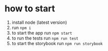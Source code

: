 # how to start

1. install node (latest version)
2. run `npm i`
3. to start the app run `npm start`
4. to run the tests run `npm run test`
5. to start the storybook run `npm run storybook`
